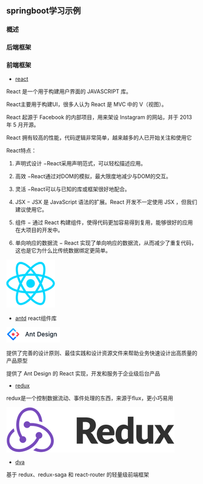 ## springboot学习示例

### 概述


### 后端框架


### 前端框架 

* [react](https://reactjs.org/)

React 是一个用于构建用户界面的 JAVASCRIPT 库。

React主要用于构建UI，很多人认为 React 是 MVC 中的 V（视图）。

React 起源于 Facebook 的内部项目，用来架设 Instagram 的网站，并于 2013 年 5 月开源。

React 拥有较高的性能，代码逻辑非常简单，越来越多的人已开始关注和使用它

React特点：
1. 声明式设计 −React采用声明范式，可以轻松描述应用。

2. 高效 −React通过对DOM的模拟，最大限度地减少与DOM的交互。

3. 灵活 −React可以与已知的库或框架很好地配合。

4. JSX − JSX 是 JavaScript 语法的扩展。React 开发不一定使用 JSX ，但我们建议使用它。

5. 组件 − 通过 React 构建组件，使得代码更加容易得到复用，能够很好的应用在大项目的开发中。

6. 单向响应的数据流 − React 实现了单向响应的数据流，从而减少了重复代码，这也是它为什么比传统数据绑定更简单。


![](docs/react.png)

* [antd](https://ant.design/index-cn) react组件库

![](docs/antd.bmp)

提供了完善的设计原则、最佳实践和设计资源文件来帮助业务快速设计出高质量的产品原型

提供了 Ant Design 的 React 实现，开发和服务于企业级后台产品

* [redux](http://cn.redux.js.org/) 

redux是一个控制数据流动、事件处理的东西，来源于flux，更小巧易用

![](docs/redux.png)

* [dva](https://github.com/dvajs/dva/blob/master/README_zh-CN.md)

基于 redux、redux-saga 和 react-router 的轻量级前端框架
